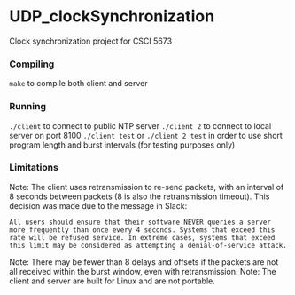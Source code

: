 # UDP_clockSynchronization
Clock synchronization project for CSCI 5673

### Compiling
`make` to compile both client and server

### Running
`./client` to connect to public NTP server
`./client 2` to connect to local server on port 8100
`./client test` or `./client 2 test` in order to use short program length and burst intervals (for testing purposes only)

### Limitations
Note: The client uses retransmission to re-send packets, with an interval of 8 seconds between packets (8 is also the retransmission timeout). This decision was made due to the message in Slack: 
```
All users should ensure that their software NEVER queries a server more frequently than once every 4 seconds. Systems that exceed this rate will be refused service. In extreme cases, systems that exceed this limit may be considered as attempting a denial-of-service attack.
```
Note: There may be fewer than 8 delays and offsets if the packets are not all received within the burst window, even with retransmission.
Note: The client and server are built for Linux and are not portable.
